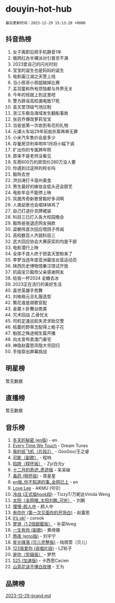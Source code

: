 # douyin-hot-hub

`最后更新时间：2023-12-29 15:13:28 +0800`

## 抖音热榜

1. 女子离职后把手机静音1年
1. 俄网红办半裸派对引普京不满
1. 2023爱自己的闪光时刻
1. 宝宝的诞生也是妈妈的诞生
1. 电影画江湖之天罡上线
1. 当小孩哥小孩姐输掉比赛
1. 孟羽童称所有烦恼都与外界无关
1. 今年的班就上到这里吧
1. 警方辟谣高校漏电致17死
1. 袁天罡顶级气场压制
1. 浙江东极岛海域发生翻船事故
1. 张百乔爆改萝莉宝宝
1. 当爸爸第一次收到有花的礼物
1. 元谋火车站29年前劫杀案再审无罪
1. 小米汽车售价会是多少
1. 存量房贷利率明年1月将小幅下调
1. 扩出你的专属跨年照
1. 原来不是老师没看见
1. 东莞600万的房现价280万没人要
1. 你遇到过这样的校长吗
1. 毅玲去世
1. 洪剑涛打卡亳州美食
1. 男生最好的嫁妆会低头还会厨艺
1. 电影年会不能停上映
1. 凤凰传奇新歌曾毅好多词啊
1. 人类幼崽也会唱钵钵鸡了
1. 自己打造扑克牌裙装
1. 科目三已打入各大校园晚会
1. 毅玲爸爸退还网友捐款
1. 梁朝伟首次回应喂鸽子传闻
1. 高校数百人齐跳科目三
1. 武大回应协会大赛获奖的均是干部
1. 电影潜行上映
1. 全体不良人终于把袁天罡盼来了
1. 李梦当选年度亚洲最佳女篮运动员
1. 陕西历史博物馆秦汉馆试开放
1. 抗癌宝贝毅玲父亲感谢网友
1. 给我一杯2024 全糖去冰
1. 2023正在流行的美好生活
1. 盖世英雄手势舞
1. 刘格格元旦礼服造型
1. 繁花谁是胡歌官配
1. 金晨卜卦舞台绝美
1. 咒术回战 乙骨忧太
1. 司机定速巡航失灵求助交警
1. 枯萎的野草怎配得上栀子花
1. 魁拔之殊途相生篇开播
1. 向太宣布卖澳门豪宅
1. 神隐赵露思凤隐大号回归
1. 手指穿出屏幕挑战

## 明星榜

暂无数据

## 直播榜

暂无数据

## 音乐榜

1. [冬天的秘密 (en版)](https://sf6-cdn-tos.douyinstatic.com/obj/tos-cn-ve-2774/okIuMHDdzyf3FjGK4Lphe1vfHcQaPIHAg0Z4CR) - en
1. [Every Time We Touch](https://sf6-cdn-tos.douyinstatic.com/obj/tos-cn-ve-2774/ogN6lUKQeBBfEVhIOMikG1CcJjugxk1tztZyhP) - Dream Tunes
1. [我的纸飞机（片段2）](https://sf3-cdn-tos.douyinstatic.com/obj/tos-cn-ve-2774/oM2ZrKcg2CD5AeRB2gkeXOFB1IxAGJdZPazYHf) - GooGoo/王之睿
1. [可能（副歌）](https://sf3-cdn-tos.douyinstatic.com/obj/tos-cn-ve-2774/cde1731888894259b333569393c2fb51) - 程响
1. [陷阱（释怀版）](https://sf6-cdn-tos.douyinstatic.com/obj/tos-cn-ve-2774/oE8C21LeZrzKLDFfQYgMzx4GAIHageG5IzayY7) - Zy/白允y
1. [十二月的奇迹_奇迹版](https://sf3-cdn-tos.douyinstatic.com/obj/tos-cn-ve-2774/oMslvA9FBzGMGHnyUuoiiUjtIAXfMz6tzwByW8) - 呆呆破
1. [毒药 (释怀版)](https://sf6-cdn-tos.douyinstatic.com/obj/tos-cn-ve-2774/oYILMEAzspdZBIzy4frJNB8ZHPHWAhiwowd4Ad) - 周星星
1. [en版_你不知道的事_全网已上](https://sf3-cdn-tos.douyinstatic.com/obj/tos-cn-ve-2774/o4QbYLDezHUtFyDKdF9XfmPhIewaqEQAggj6Cb) - en
1. [Love Lee](https://sf3-cdn-tos.douyinstatic.com/obj/tos-cn-ve-2774/o05GbkJGbCBTdDnMtB0fwOYgkeZp23vrWQDQBS) - AKMU (악뮤)
1. [冷战 (正式版hook段)](https://sf3-cdn-tos.douyinstatic.com/obj/tos-cn-ve-2774/oMuEoiBasWApEMVDgNiI8VAByNmwo5J0pyf8Yx) - TizzyT/万妮达Vinida Weng
1. [太阳（全网搜_太阳刘鹏_可听）](https://sf3-cdn-tos.douyinstatic.com/obj/tos-cn-ve-2774/ogWbyIQnlBFImVbeDocRdCIYtBHlbJXgfZMvgz) - 刘鹏
1. [慢慢-颜人中](https://sf3-cdn-tos.douyinstatic.com/obj/tos-cn-ve-2774/ocjHNfBXdBxQNC8ZGAeoLMFTUgtBg8bkExunDC) - 颜人中
1. [有你在 (第一次见面你的开场白)](https://sf3-cdn-tos.douyinstatic.com/obj/tos-cn-ve-2774/oAthrQ3ClJBfI57uBoFEgNDYtNCZ0TSYQQfxQ0) - 赵露思
1. [it’s ok!](https://sf3-cdn-tos.douyinstatic.com/obj/tos-cn-ve-2774/0fc4d0ee28444bd0ab76e8b7c0003f52) - corook
1. [梦游（1.2倍甜蜜版）](https://sf3-cdn-tos.douyinstatic.com/obj/tos-cn-ve-2774/o4gyAUm8hwufoEABmwVIiQtHsFuGzAEEWtNMzo) - 补菜Nveg
1. [一生有你 (副歌)](https://sf3-cdn-tos.douyinstatic.com/obj/tos-cn-ve-2774/o8xzM8HLaQzgMiJ96FKAWCenIuzkFpfClDdmeW) - 黄绮珊
1. [熬夜 (emo版)](https://sf6-cdn-tos.douyinstatic.com/obj/tos-cn-ve-2774/ocQZvZErLThAfNQOtBZ178gQDfCDFBL9iB5lvY) - 刘宇宁
1. [星光降落 (贝儿完整版)](https://sf3-cdn-tos.douyinstatic.com/obj/tos-cn-ve-2774/okwB9hAwyAtsFFkFBzAX1hOOfQuIoMNs0W2Mwr) - 陆雨萱（贝儿）
1. [123我爱你 (说唱片段)](https://sf6-cdn-tos.douyinstatic.com/obj/tos-cn-ve-2774/oYCWFpY0hL9kda0dQKIGDYeKYfQmAse0DgpDjz) - LZ轮子
1. [是你（剪辑版）](https://sf6-cdn-tos.douyinstatic.com/obj/tos-cn-ve-2774/46019dae783c4c969944217fe1cfafc4) - 梦然
1. [525 (加速版)](https://sf3-cdn-tos.douyinstatic.com/obj/tos-cn-ve-2774/oIfKCtqfDyP8Vc9FpAPgWMyezT6LnDT1abRwGg) - 卡西恩Cacien
1. [山茶花读不懂白玫瑰](https://sf6-cdn-tos.douyinstatic.com/obj/tos-cn-ve-2774/osfn8B7DktrRHEPJgPCfDbw7QDQEkwC16BxZg9) - 王为

## 品牌榜

[2023-12-29-brand.md](2023-12-29-brand.md)
